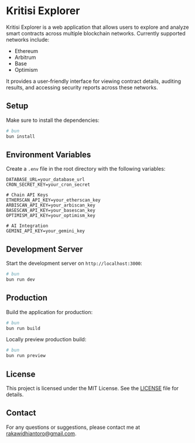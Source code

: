 # Kritisi Explorer

Kritisi Explorer is a web application that allows users to explore and analyze smart contracts across multiple blockchain networks. Currently supported networks include:
- Ethereum
- Arbitrum
- Base
- Optimism

It provides a user-friendly interface for viewing contract details, auditing results, and accessing security reports across these networks.

## Setup

Make sure to install the dependencies:

```bash
# bun
bun install
```

## Environment Variables

Create a `.env` file in the root directory with the following variables:

```env
DATABASE_URL=your_database_url
CRON_SECRET_KEY=your_cron_secret

# Chain API Keys
ETHERSCAN_API_KEY=your_etherscan_key
ARBISCAN_API_KEY=your_arbiscan_key
BASESCAN_API_KEY=your_basescan_key
OPTIMISM_API_KEY=your_optimism_key

# AI Integration
GEMINI_API_KEY=your_gemini_key
```

## Development Server

Start the development server on `http://localhost:3000`:

```bash
# bun
bun run dev
```

## Production

Build the application for production:

```bash
# bun
bun run build
```

Locally preview production build:

```bash
# bun
bun run preview
```

## License

This project is licensed under the MIT License. See the [LICENSE](LICENSE) file for details.

## Contact

For any questions or suggestions, please contact me at [rakawidhiantoro@gmail.com](mailto:rakawidhiantoro@gmail.com).